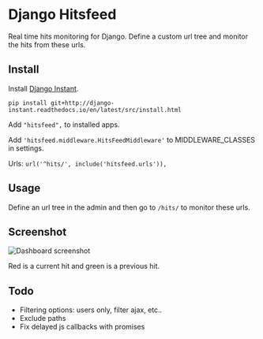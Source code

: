 Django Hitsfeed
===============

Real time hits monitoring for Django. Define a custom url tree and monitor the hits from these urls.

Install
-------

Install [Django Instant](https://github.com/synw/django-hitsfeed.git).

``pip install git+http://django-instant.readthedocs.io/en/latest/src/install.html``

Add ``"hitsfeed",`` to installed apps.

Add ``'hitsfeed.middleware.HitsFeedMiddleware'`` to MIDDLEWARE_CLASSES in settings.

Urls: ``url('^hits/', include('hitsfeed.urls')),``

Usage
-----

Define an url tree in the admin and then go to ``/hits/`` to monitor these urls.

Screenshot
----------

![Dashboard screenshot](https://raw.githubusercontent.com/synw/django-hitsfeed/master/doc/img/screenshot.png)

Red is a current hit and green is a previous hit.

Todo
----

- Filtering options: users only, filter ajax, etc..
- Exclude paths
- Fix delayed js callbacks with promises